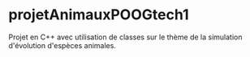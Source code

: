 # projetAnimauxPOOGtech1
Projet en C++ avec utilisation de classes sur le thème de la simulation d'évolution d'espèces animales.

